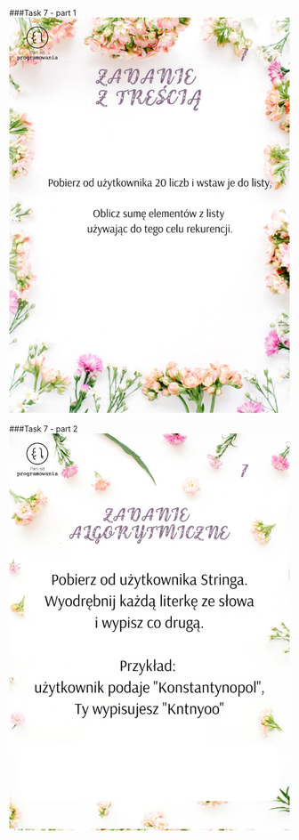 ###Task 7 - part 1
![](../../../../../resources/071.jpg)

###Task 7 - part 2
![](../../../../../resources/072.jpg)